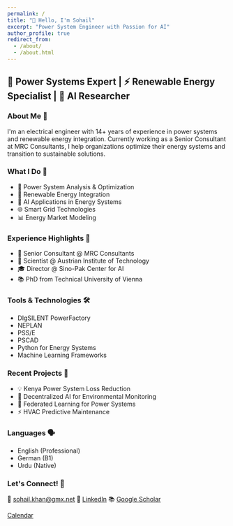 ```yaml
---
permalink: /
title: "👋 Hello, I'm Sohail"
excerpt: "Power System Engineer with Passion for AI"
author_profile: true
redirect_from: 
  - /about/
  - /about.html
---
```


## 🌟 Power Systems Expert | ⚡ Renewable Energy Specialist | 🤖 AI Researcher

### About Me 🎯

I'm an electrical engineer with 14+ years of experience in power systems and renewable energy integration. Currently working as a Senior Consultant at MRC Consultants, I help organizations optimize their energy systems and transition to sustainable solutions.

### What I Do 💼

- 🔋 Power System Analysis & Optimization
- 🌱 Renewable Energy Integration
- 🤖 AI Applications in Energy Systems
- 🌐 Smart Grid Technologies
- 📊 Energy Market Modeling

### Experience Highlights 🚀

- 🏢 Senior Consultant @ MRC Consultants
- 🔬 Scientist @ Austrian Institute of Technology
- 🎓 Director @ Sino-Pak Center for AI
- 📚 PhD from Technical University of Vienna

### Tools & Technologies 🛠️

- DIgSILENT PowerFactory
- NEPLAN
- PSS/E
- PSCAD
- Python for Energy Systems
- Machine Learning Frameworks

### Recent Projects 📌

- 💡 Kenya Power System Loss Reduction
- 🌿 Decentralized AI for Environmental Monitoring
- 🔋 Federated Learning for Power Systems
- ⚡ HVAC Predictive Maintenance

### Languages 🗣️

- English (Professional)
- German (B1)
- Urdu (Native)

### Let's Connect! 🤝

📧 [sohail.khan@gmx.net](mailto:sohail.khan@gmx.net)
🔗 [LinkedIn](https://www.linkedin.com/in/sohail-khan/)
📚 [Google Scholar](https://scholar.google.com/citations?user=skUXofwAAAAJ&hl=en)

[Calendar](https://bit.ly/3ykwDyC)

<!-- Calendly badge widget begin -->
<link href="https://assets.calendly.com/assets/external/widget.css" rel="stylesheet">
<script src="https://assets.calendly.com/assets/external/widget.js" type="text/javascript" async></script>
<script type="text/javascript">window.onload = function() { Calendly.initBadgeWidget({ url: 'https://calendly.com/sohail-khan-dr/15min?hide_gdpr_banner=1', text: 'Schedule a meeting with me!', color: '#53951c', textColor: '#ffffff', branding: true }); }</script>
<!-- Calendly badge widget end -->